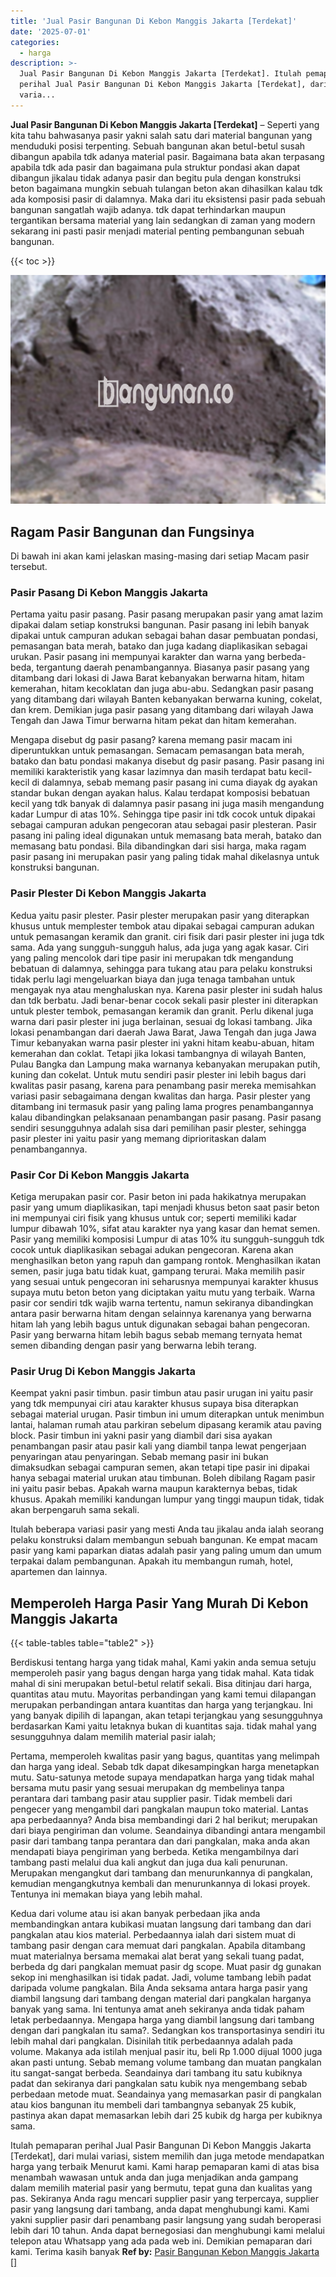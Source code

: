 ```yaml
---
title: 'Jual Pasir Bangunan Di Kebon Manggis Jakarta [Terdekat]'
date: '2025-07-01'
categories:
  - harga
description: >-
  Jual Pasir Bangunan Di Kebon Manggis Jakarta [Terdekat]. Itulah pemaparan
  perihal Jual Pasir Bangunan Di Kebon Manggis Jakarta [Terdekat], dari mulai
  varia...
---
```


**Jual Pasir Bangunan Di Kebon Manggis Jakarta \[Terdekat\]** – Seperti yang kita tahu bahwasanya pasir yakni salah satu dari material bangunan yang menduduki posisi terpenting. Sebuah bangunan akan betul-betul susah dibangun apabila tdk adanya material pasir. Bagaimana bata akan terpasang apabila tdk ada pasir dan bagaimana pula struktur pondasi akan dapat dibangun jikalau tidak adanya pasir dan begitu pula dengan konstruksi beton bagaimana mungkin sebuah tulangan beton akan dihasilkan kalau tdk ada komposisi pasir di dalamnya. Maka dari itu eksistensi pasir pada sebuah bangunan sangatlah wajib adanya. tdk dapat terhindarkan maupun tergantikan bersama material yang lain sedangkan di zaman yang modern sekarang ini pasti pasir menjadi material penting pembangunan sebuah bangunan.

{{< toc >}}

![Jual Pasir Bangunan Di Kebon Manggis Jakarta [Terdekat]](/images/jual-pasir-bangunan-69.png)

## Ragam Pasir Bangunan dan Fungsinya

Di bawah ini akan kami jelaskan masing-masing dari setiap Macam pasir tersebut.

### Pasir Pasang Di Kebon Manggis Jakarta

Pertama yaitu pasir pasang. Pasir pasang merupakan pasir yang amat lazim dipakai dalam setiap konstruksi bangunan. Pasir pasang ini lebih banyak dipakai untuk campuran adukan sebagai bahan dasar pembuatan pondasi, pemasangan bata merah, batako dan juga kadang diaplikasikan sebagai urukan. Pasir pasang ini mempunyai karakter dan warna yang berbeda-beda, tergantung daerah penambangannya. Biasanya pasir pasang yang ditambang dari lokasi di Jawa Barat kebanyakan berwarna hitam, hitam kemerahan, hitam kecoklatan dan juga abu-abu. Sedangkan pasir pasang yang ditambang dari wilayah Banten kebanyakan berwarna kuning, cokelat, dan krem. Demikian juga pasir pasang yang ditambang dari wilayah Jawa Tengah dan Jawa Timur berwarna hitam pekat dan hitam kemerahan.

Mengapa disebut dg pasir pasang? karena memang pasir macam ini diperuntukkan untuk pemasangan. Semacam pemasangan bata merah, batako dan batu pondasi makanya disebut dg pasir pasang. Pasir pasang ini memiliki karakteristik yang kasar lazimnya dan masih terdapat batu kecil-kecil di dalamnya, sebab memang pasir pasang ini cuma diayak dg ayakan standar bukan dengan ayakan halus. Kalau terdapat komposisi bebatuan kecil yang tdk banyak di dalamnya pasir pasang ini juga masih mengandung kadar Lumpur di atas 10%. Sehingga tipe pasir ini tdk cocok untuk dipakai sebagai campuran adukan pengecoran atau sebagai pasir plesteran. Pasir pasang ini paling ideal digunakan untuk memasang bata merah, batako dan memasang batu pondasi. Bila dibandingkan dari sisi harga, maka ragam pasir pasang ini merupakan pasir yang paling tidak mahal dikelasnya untuk konstruksi bangunan.

### Pasir Plester Di Kebon Manggis Jakarta

Kedua yaitu pasir plester. Pasir plester merupakan pasir yang diterapkan khusus untuk memplester tembok atau dipakai sebagai campuran adukan untuk pemasangan keramik dan granit. ciri fisik dari pasir plester ini juga tdk sama. Ada yang sungguh-sungguh halus, ada juga yang agak kasar. Ciri yang paling mencolok dari tipe pasir ini merupakan tdk mengandung bebatuan di dalamnya, sehingga para tukang atau para pelaku konstruksi tidak perlu lagi mengeluarkan biaya dan juga tenaga tambahan untuk mengayak nya atau menghaluskan nya. Karena pasir plester ini sudah halus dan tdk berbatu. Jadi benar-benar cocok sekali pasir plester ini diterapkan untuk plester tembok, pemasangan keramik dan granit. Perlu dikenal juga warna dari pasir plester ini juga berlainan, sesuai dg lokasi tambang. Jika lokasi penambangan dari daerah Jawa Barat, Jawa Tengah dan juga Jawa Timur kebanyakan warna pasir plester ini yakni hitam keabu-abuan, hitam kemerahan dan coklat. Tetapi jika lokasi tambangnya di wilayah Banten, Pulau Bangka dan Lampung maka warnanya kebanyakan merupakan putih, kuning dan cokelat. Untuk mutu sendiri pasir plester ini lebih bagus dari kwalitas pasir pasang, karena para penambang pasir mereka memisahkan variasi pasir sebagaimana dengan kwalitas dan harga. Pasir plester yang ditambang ini termasuk pasir yang paling lama progres penambangannya kalau dibandingkan pelaksanaan penambangan pasir pasang. Pasir pasang sendiri sesungguhnya adalah sisa dari pemilihan pasir plester, sehingga pasir plester ini yaitu pasir yang memang diprioritaskan dalam penambangannya.

### Pasir Cor Di Kebon Manggis Jakarta

Ketiga merupakan pasir cor. Pasir beton ini pada hakikatnya merupakan pasir yang umum diaplikasikan, tapi menjadi khusus beton saat pasir beton ini mempunyai ciri fisik yang khusus untuk cor; seperti memiliki kadar lumpur dibawah 10%, sifat atau karakter nya yang kasar dan hemat semen. Pasir yang memiliki komposisi Lumpur di atas 10% itu sungguh-sungguh tdk cocok untuk diaplikasikan sebagai adukan pengecoran. Karena akan menghasilkan beton yang rapuh dan gampang rontok. Menghasilkan ikatan semen, pasir juga batu tidak kuat, gampang terurai. Maka memilih pasir yang sesuai untuk pengecoran ini seharusnya mempunyai karakter khusus supaya mutu beton beton yang diciptakan yaitu mutu yang terbaik. Warna pasir cor sendiri tdk wajib warna tertentu, namun sekiranya dibandingkan antara pasir berwarna hitam dengan selainnya karenanya yang berwarna hitam lah yang lebih bagus untuk digunakan sebagai bahan pengecoran. Pasir yang berwarna hitam lebih bagus sebab memang ternyata hemat semen dibanding dengan pasir yang berwarna lebih terang.

### Pasir Urug Di Kebon Manggis Jakarta

Keempat yakni pasir timbun. pasir timbun atau pasir urugan ini yaitu pasir yang tdk mempunyai ciri atau karakter khusus supaya bisa diterapkan sebagai material urugan. Pasir timbun ini umum diterapkan untuk menimbun lantai, halaman rumah atau parkiran sebelum dipasang keramik atau paving block. Pasir timbun ini yakni pasir yang diambil dari sisa ayakan penambangan pasir atau pasir kali yang diambil tanpa lewat pengerjaan penyaringan atau penyaringan. Sebab memang pasir ini bukan dimaksudkan sebagai campuran semen, akan tetapi tipe pasir ini dipakai hanya sebagai material urukan atau timbunan. Boleh dibilang Ragam pasir ini yaitu pasir bebas. Apakah warna maupun karakternya bebas, tidak khusus. Apakah memiliki kandungan lumpur yang tinggi maupun tidak, tidak akan berpengaruh sama sekali.

Itulah beberapa variasi pasir yang mesti Anda tau jikalau anda ialah seorang pelaku konstruksi dalam membangun sebuah bangunan. Ke empat macam pasir yang kami paparkan diatas adalah pasir yang paling umum dan umum terpakai dalam pembangunan. Apakah itu membangun rumah, hotel, apartemen dan lainnya.

## Memperoleh Harga Pasir Yang Murah Di Kebon Manggis Jakarta

{{< table-tables table="table2" >}}

Berdiskusi tentang harga yang tidak mahal, Kami yakin anda semua setuju memperoleh pasir yang bagus dengan harga yang tidak mahal. Kata tidak mahal di sini merupakan betul-betul relatif sekali. Bisa ditinjau dari harga, quantitas atau mutu. Mayoritas perbandingan yang kami temui dilapangan merupakan perbandingan antara kuantitas dan harga yang terjangkau. Ini yang banyak dipilih di lapangan, akan tetapi terjangkau yang sesungguhnya berdasarkan Kami yaitu letaknya bukan di kuantitas saja. tidak mahal yang sesungguhnya dalam memilih material pasir ialah;

Pertama, memperoleh kwalitas pasir yang bagus, quantitas yang melimpah dan harga yang ideal. Sebab tdk dapat dikesampingkan harga menetapkan mutu. Satu-satunya metode supaya mendapatkan harga yang tidak mahal bersama mutu pasir yang sesuai merupakan dg membelinya tanpa perantara dari tambang pasir atau supplier pasir. Tidak membeli dari pengecer yang mengambil dari pangkalan maupun toko material. Lantas apa perbedaannya? Anda bisa membandingi dari 2 hal berikut; merupakan dari biaya pengiriman dan volume. Seandainya dibandingi antara mengambil pasir dari tambang tanpa perantara dan dari pangkalan, maka anda akan mendapati biaya pengiriman yang berbeda. Ketika mengambilnya dari tambang pasti melalui dua kali angkut dan juga dua kali penurunan. Merupakan mengangkut dari tambang dan menurunkannya di pangkalan, kemudian mengangkutnya kembali dan menurunkannya di lokasi proyek. Tentunya ini memakan biaya yang lebih mahal.

Kedua dari volume atau isi akan banyak perbedaan jika anda membandingkan antara kubikasi muatan langsung dari tambang dan dari pangkalan atau kios material. Perbedaannya ialah dari sistem muat di tambang pasir dengan cara memuat dari pangkalan. Apabila ditambang muat materialnya bersama memakai alat berat yang sekali tuang padat, berbeda dg dari pangkalan memuat pasir dg scope. Muat pasir dg gunakan sekop ini menghasilkan isi tidak padat. Jadi, volume tambang lebih padat daripada volume pangkalan. Bila Anda seksama antara harga pasir yang diambil langsung dari tambang dengan material dari pangkalan harganya banyak yang sama. Ini tentunya amat aneh sekiranya anda tidak paham letak perbedaannya. Mengapa harga yang diambil langsung dari tambang dengan dari pangkalan itu sama?. Sedangkan kos transportasinya sendiri itu lebih mahal dari pangkalan. Disinilah titik perbedaannya adalah pada volume. Makanya ada istilah menjual pasir itu, beli Rp 1.000 dijual 1000 juga akan pasti untung. Sebab memang volume tambang dan muatan pangkalan itu sangat-sangat berbeda. Seandainya dari tambang itu satu kubiknya padat dan sekiranya dari pangkalan satu kubik nya mengembang sebab perbedaan metode muat. Seandainya yang memasarkan pasir di pangkalan atau kios bangunan itu membeli dari tambangnya sebanyak 25 kubik, pastinya akan dapat memasarkan lebih dari 25 kubik dg harga per kubiknya sama.

Itulah pemaparan perihal Jual Pasir Bangunan Di Kebon Manggis Jakarta \[Terdekat\], dari mulai variasi, sistem memilih dan juga metode mendapatkan harga yang terbaik Menurut kami. Kami harap pemaparan kami di atas bisa menambah wawasan untuk anda dan juga menjadikan anda gampang dalam memilih material pasir yang bermutu, tepat guna dan kualitas yang pas. Sekiranya Anda ragu mencari supplier pasir yang terpercaya, supplier pasir yang langsung dari tambang, anda dapat menghubungi kami. Kami yakni supplier pasir dari penambang pasir langsung yang sudah beroperasi lebih dari 10 tahun. Anda dapat bernegosiasi dan menghubungi kami melalui telepon atau Whatsapp yang ada pada web ini. Demikian pemaparan dari kami. Terima kasih banyak
**Ref by:** [Pasir Bangunan Kebon Manggis Jakarta []](https://id.wikipedia.org/wiki/Pasir)
